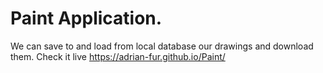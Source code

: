 # Paint Application. 
We can save to and load from local database our drawings and download them. 
Check it live https://adrian-fur.github.io/Paint/
